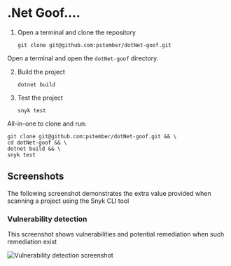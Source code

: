 # .Net Goof....

1. Open a terminal and clone the repository

   ```console
   git clone git@github.com:pstember/dotNet-goof.git
   ```

Open a terminal and open the `dotNet-goof` directory.

2. Build the project

   ```console
   dotnet build
   ```

3. Test the project

   ```console
   snyk test
   ```

All-in-one to clone and run:

```console
git clone git@github.com:pstember/dotNet-goof.git && \
cd dotNet-goof && \
dotnet build && \
snyk test
```

## Screenshots

The following screenshot demonstrates the extra value provided when scanning a
project using the Snyk CLI tool

### Vulnerability detection

This screenshot shows vulnerabilities and potential remediation when such remediation exist

![Vulnerability detection screenshot](screenshots/vulnerabilities-screen.png "Vulnerability detection")
